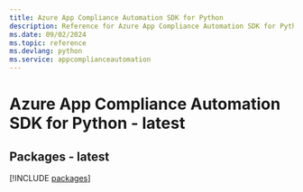 ```yaml
---
title: Azure App Compliance Automation SDK for Python
description: Reference for Azure App Compliance Automation SDK for Python
ms.date: 09/02/2024
ms.topic: reference
ms.devlang: python
ms.service: appcomplianceautomation
---
```

# Azure App Compliance Automation SDK for Python - latest
## Packages - latest
[!INCLUDE [packages](app-compliance-automation-index.md)]